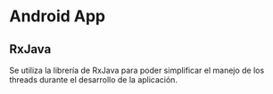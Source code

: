 # Android App

## RxJava
Se utiliza la librería de RxJava para poder simplificar el manejo de los threads durante el desarrollo de la aplicación.